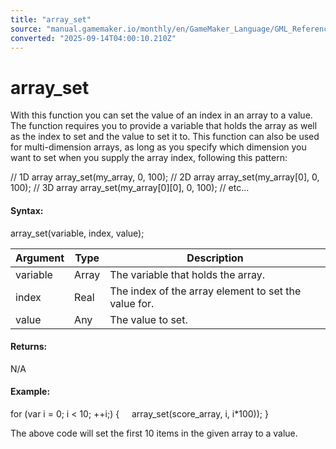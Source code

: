 ```yaml
---
title: "array_set"
source: "manual.gamemaker.io/monthly/en/GameMaker_Language/GML_Reference/Variable_Functions/array_set.htm"
converted: "2025-09-14T04:00:10.210Z"
---
```


# array\_set

With this function you can set the value of an index in an array to a value. The function requires you to provide a variable that holds the array as well as the index to set and the value to set it to. This function can also be used for multi-dimension arrays, as long as you specify which dimension you want to set when you supply the array index, following this pattern:

// 1D array
array\_set(my\_array, 0, 100);
// 2D array
array\_set(my\_array\[0\], 0, 100);
// 3D array
array\_set(my\_array\[0\]\[0\], 0, 100);
// etc...

#### Syntax:

array\_set(variable, index, value);

| Argument | Type | Description |
| --- | --- | --- |
| variable | Array | The variable that holds the array. |
| index | Real | The index of the array element to set the value for. |
| value | Any | The value to set. |

#### Returns:

N/A

#### Example:

for (var i = 0; i < 10; ++i;)
{
    array\_set(score\_array, i, i\*100));
}

The above code will set the first 10 items in the given array to a value.